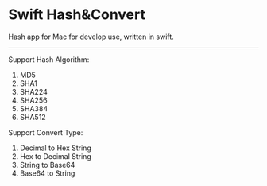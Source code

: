 # Swift Hash&Convert
Hash app for Mac for develop use, written in swift.

---
Support Hash Algorithm:
1. MD5
2. SHA1
3. SHA224
4. SHA256
5. SHA384
6. SHA512

Support Convert Type:
1. Decimal to Hex String
2. Hex to Decimal String
3. String to Base64
4. Base64 to String
